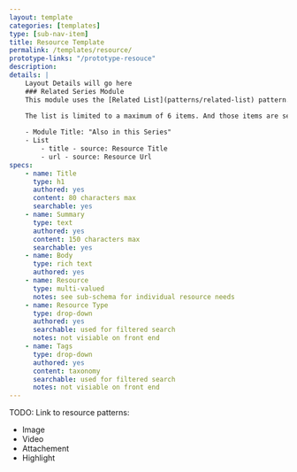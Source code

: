 ```yaml
---
layout: template
categories: [templates]
type: [sub-nav-item]
title: Resource Template
permalink: /templates/resource/
prototype-links: "/prototype-resouce"
description: 
details: |
    Layout Details will go here
    ### Related Series Module
    This module uses the [Related List](patterns/related-list) pattern. 

    The list is limited to a maximum of 6 items. And those items are selected using the most recent from the related taxonomy.
    
    - Module Title: "Also in this Series"
    - List
        - title - source: Resource Title
        - url - source: Resource Url
specs:
    - name: Title
      type: h1
      authored: yes
      content: 80 characters max
      searchable: yes
    - name: Summary
      type: text
      authored: yes
      content: 150 characters max
      searchable: yes
    - name: Body
      type: rich text
      authored: yes
    - name: Resource
      type: multi-valued
      notes: see sub-schema for individual resource needs
    - name: Resource Type
      type: drop-down
      authored: yes
      searchable: used for filtered search
      notes: not visiable on front end
    - name: Tags
      type: drop-down
      authored: yes
      content: taxonomy
      searchable: used for filtered search
      notes: not visiable on front end
---
```


TODO: Link to resource patterns:
- Image
- Video
- Attachement
- Highlight
